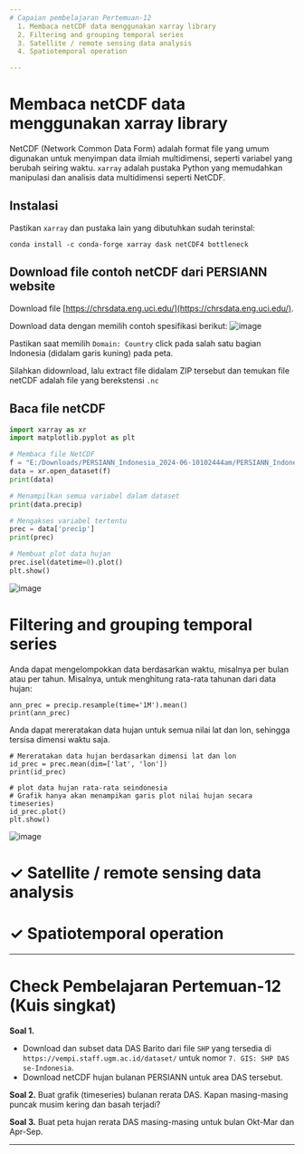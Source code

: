 ```yaml
---
# Capaian pembelajaran Pertemuan-12
  1. Membaca netCDF data menggunakan xarray library
  2. Filtering and grouping temporal series
  3. Satellite / remote sensing data analysis
  4. Spatiotemporal operation

---
```


# Membaca netCDF data menggunakan xarray library
NetCDF (Network Common Data Form) adalah format file yang umum digunakan untuk menyimpan data ilmiah multidimensi, seperti variabel yang berubah seiring waktu. `xarray` adalah pustaka Python yang memudahkan manipulasi dan analisis data multidimensi seperti NetCDF.

## Instalasi
Pastikan `xarray` dan pustaka lain yang dibutuhkan sudah terinstal:

`conda install -c conda-forge xarray dask netCDF4 bottleneck`

## Download file contoh netCDF dari PERSIANN website 
Download file [https://chrsdata.eng.uci.edu/](https://chrsdata.eng.uci.edu/).

Download data dengan memilih contoh spesifikasi berikut:
![image](https://github.com/vempi/course-python-programming/assets/34568583/20627b72-eca1-44e1-9a7c-32c4a2bf3116)

Pastikan saat memilih `Domain: Country` click pada salah satu bagian Indonesia (didalam garis kuning) pada peta. 

Silahkan didownload, lalu extract file didalam ZIP tersebut dan temukan file netCDF adalah file yang berekstensi `.nc`

## Baca file netCDF

```python
import xarray as xr
import matplotlib.pyplot as plt

# Membaca file NetCDF
f = "E:/Downloads/PERSIANN_Indonesia_2024-06-10102444am/PERSIANN_Indonesia_2024-06-10102444am.nc"
data = xr.open_dataset(f)
print(data)

# Menampilkan semua variabel dalam dataset
print(data.precip)

# Mengakses variabel tertentu
prec = data['precip']
print(prec)

# Membuat plot data hujan
prec.isel(datetime=0).plot()
plt.show()
```
![image](https://github.com/vempi/course-python-programming/assets/34568583/bdff0068-594e-4a04-b73f-0d2cac0a26fd)


# Filtering and grouping temporal series

Anda dapat mengelompokkan data berdasarkan waktu, misalnya per bulan atau per tahun. Misalnya, untuk menghitung rata-rata tahunan dari data hujan:
```
ann_prec = precip.resample(time='1M').mean()
print(ann_prec)
```
Anda dapat mereratakan data hujan untuk semua nilai lat dan lon, sehingga tersisa dimensi waktu saja.
```
# Mereratakan data hujan berdasarkan dimensi lat dan lon
id_prec = prec.mean(dim=['lat', 'lon'])
print(id_prec)

# plot data hujan rata-rata seindonesia
# Grafik hanya akan menampikan garis plot nilai hujan secara timeseries)
id_prec.plot()
plt.show()

```

![image](https://github.com/vempi/course-python-programming/assets/34568583/688932bf-180c-4fe1-9649-c4a818991c8d)


<h1>&#10003; Satellite / remote sensing data analysis </h1>

<h1>&#10003; Spatiotemporal operation </h1>

---
# Check Pembelajaran Pertemuan-12 (Kuis singkat)
**Soal 1.**
- Download dan subset data DAS Barito dari file `SHP` yang tersedia di `https://vempi.staff.ugm.ac.id/dataset/` untuk nomor `7. GIS: SHP DAS se-Indonesia`.
- Download netCDF hujan bulanan PERSIANN untuk area DAS tersebut. 

**Soal 2.** 
Buat grafik (timeseries) bulanan rerata DAS. Kapan masing-masing puncak musim kering dan basah terjadi?  

**Soal 3.**
Buat peta hujan rerata DAS masing-masing untuk bulan Okt-Mar dan Apr-Sep.

---
